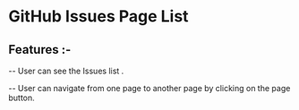 # GitHub Issues Page List

## Features :-

-- User can see the Issues list .

-- User can navigate from one page to another page by clicking on the page button.
